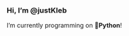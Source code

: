 ### Hi, I’m @justKleb
I’m currently programming on **🐍Python**!


<!---
justKleb/justKleb is a ✨ special ✨ repository because its `README.md` (this file) appears on your GitHub profile.
You can click the Preview link to take a look at your changes.
--->
